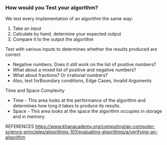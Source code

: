 ### How would you Test your algorithm?
We test every implementation of an algorithm the same way: 
1. Take an input 
2. Calculate by hand, determine your expected output 
3. Compare it to the output the algorithm

Test with various inputs to determines whether the results produced are correct
- Negative numbers. Does it still work on the list of positive numbers? 
- What about a mixed list of positive and negative numbers? 
- What about fractions? Or irrational numbers?
- Also, test forBoundary conditions, Edge Cases, Invalid Arguments

Time and Space Complexity
- Time - This area looks at the performance of the algorithm and determines how long it takes to produce its results.
- Space - This area looks at the space the algorithm occupies in storage and in memory.  

REFERENCES
https://www.khanacademy.org/computing/ap-computer-science-principles/algorithms-101/evaluating-algorithms/a/verifying-an-algorithm
